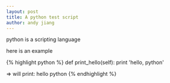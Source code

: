 ```yaml
---
layout: post
title: A python test script
author: andy jiang
---
```


python is a scripting language


here is an example

{% highlight python %}
def print_hello(self):
    print 'hello, python'

=> will print: hello python
{% endhighlight %}